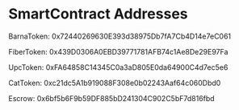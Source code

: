 # SmartContract Addresses

BarnaToken:		0x72440269630E393d38975Db7fA7Cb4D14e7eC061

FiberToken:		0x439D0306A0EBD39771781AFB74c1Ae8De29E97Fa

UpcToken:		0xFA64858C14345C0a3aD805E0da64900C4d7ec5e6

CatToken:		0xc21dc5A1b919088F308e0b02243Aaf64c060Dbd0

Escrow:			0x6bf5b6F9b59DF885bD241304C902C5bF7d816fbd
